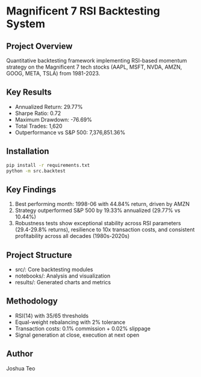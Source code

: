 # Magnificent 7 RSI Backtesting System

## Project Overview
Quantitative backtesting framework implementing RSI-based momentum strategy on the Magnificent 7 tech stocks (AAPL, MSFT, NVDA, AMZN, GOOG, META, TSLA) from 1981-2023.

## Key Results
- Annualized Return: 29.77%
- Sharpe Ratio: 0.72
- Maximum Drawdown: -76.69%
- Total Trades: 1,620
- Outperformance vs S&P 500: 7,376,851.36%

## Installation
```bash
pip install -r requirements.txt
python -m src.backtest
```

## Key Findings
1. Best performing month: 1998-06 with 44.84% return, driven by AMZN
2. Strategy outperformed S&P 500 by 19.33% annualized (29.77% vs 10.44%)
3. Robustness tests show exceptional stability across RSI parameters (29.4-29.8% returns), resilience to 10x transaction costs, and consistent profitability across all decades (1980s-2020s)

## Project Structure
- src/: Core backtesting modules
- notebooks/: Analysis and visualization
- results/: Generated charts and metrics

## Methodology

- RSI(14) with 35/65 thresholds
- Equal-weight rebalancing with 2% tolerance
- Transaction costs: 0.1% commission + 0.02% slippage
- Signal generation at close, execution at next open


## Author
Joshua Teo
